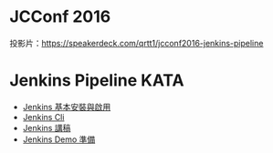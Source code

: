 # JCConf 2016

投影片：https://speakerdeck.com/qrtt1/jcconf2016-jenkins-pipeline

# Jenkins Pipeline KATA

* [Jenkins 基本安裝與啟用](INSTALL.md)
* [Jenkins Cli](CLI.md)
* [Jenkins 講稿](NOTE.md)
* [Jenkins Demo 準備](DEMO.md)


